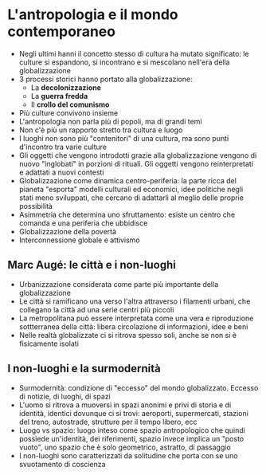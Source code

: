 # L'antropologia e il mondo contemporaneo

- Negli ultimi hanni il concetto stesso di cultura ha mutato significato: le culture si espandono, si incontrano e si mescolano nell'era della globalizzazione
- 3 processi storici hanno portato alla globalizzazione:
	- La **decolonizzazione**
	- La **guerra fredda**
	- Il **crollo del comunismo**
- Più culture convivono insieme
- L'antropologia non parla più di popoli, ma di grandi temi
- Non c'è più un rapporto stretto tra cultura e luogo
- I luoghi non sono più "contenitori" di una cultura, ma sono punti d'incontro tra varie culture
- Gli oggetti che vengono introdotti grazie alla globalizzazione vengono di nuovo "inglobati" in porzioni di rituali. Gli oggetti vengono reinterpretati e adattati a nuovi contesti
- Globalizzazione come dinamica centro-periferia: la parte ricca del pianeta "esporta" modelli culturali ed economici, idee politiche negli stati meno sviluppati, che cercano di adattarli al meglio delle proprie possibilità
- Asimmetria che determina uno sfruttamento: esiste un centro che comanda e una periferia che ubbidisce
- Globalizzazione della povertà
- Interconnessione globale e attivismo

## Marc Augé: le città e i non-luoghi

- Urbanizzazione considerata come parte più importante della globalizzazione
- Le città si ramificano una verso l'altra attraverso i filamenti urbani, che collegano la città ad una serie centri più piccoli
- La metropolitana può essere interpretata come una vera e riproduzione sottterranea della città: libera circolazione di informazioni, idee e beni
- Nelle realtà globalizzate ci si ritrova spesso soli, anche se non si è fisicamente isolati

## I non-luoghi e la surmodernità

- Surmodernità: condizione di "eccesso" del mondo globalizzato. Eccesso di notizie, di luoghi, di spazi
- L'uomo si ritrova a muoversi in spazi anonimi e privi di storia e di identità, identici dovunque ci si trovi: aeroporti, supermercati, stazioni del treno, autostrade, strutture per il tempo libero, ecc
- Luogo vs spazio: luogo inteso come spazio antropologico che quindi possiede un'identità, dei riferimenti, spazio invece implica un "posto vuoto", uno spazio che è solo geometrico, astratto, di passaggio
- I non-luoghi sono caratterizzati da solitudine che porta con se uno svuotamento di coscienza